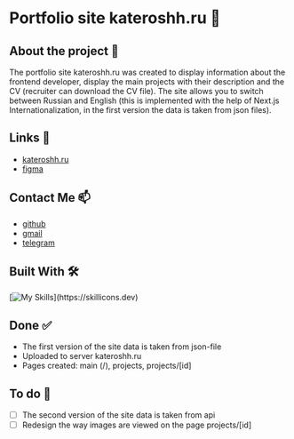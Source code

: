 # Portfolio site kateroshh.ru 🌌

<!-- ABOUT THE PROJECT -->

## About the project 🚀

The portfolio site kateroshh.ru was created to display information about the frontend developer, display the main projects with their description and the CV (recruiter can download the CV file). The site allows you to switch between Russian and English (this is implemented with the help of Next.js Internationalization, in the first version the data is taken from json files).

<!-- LINKS -->

## Links 🔗

- [kateroshh.ru](https://kateroshh.ru)
- [figma](https://www.figma.com/design/W17GumeWry89YjVe8dzKdM/kateroshh.ru?node-id=256-9712&t=oSPQvBgcqcowbB37-1)

<!-- CONTACT -->

## Contact Me 📫

- [github](https://github.com/kateroshh)
- [gmail](kateroshh@gmail.com)
- [telegram](https://t.me/kateroshh)

## Built With 🛠

[![My Skills](https://skillicons.dev/icons?i=js,html,css,typescript,react,redux,scss,docker,)](https://skillicons.dev)

## Done ✅

- The first version of the site data is taken from json-file
- Uploaded to server kateroshh.ru
- Pages created: main (/), projects, projects/[id]

## To do 📝

- [ ] The second version of the site data is taken from api
- [ ] Redesign the way images are viewed on the page projects/[id]
